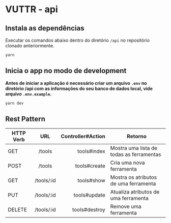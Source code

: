 # VUTTR - api

## Instala as dependências

Executar os comandos abaixo dentro do diretório ```/api``` no repositório clonado anteriormente.

```bash
yarn
```

## Inicia o app no modo de development

**Antes de iniciar a aplicação é necessário criar um arquivo ```.env``` no diretório /api com as informações do seu banco de dados local, vide arquivo ```.env.example```.**

```bash
yarn dev
```

## Rest Pattern

| HTTP Verb |     URL    | Controller#Action | Retorno                            |
|-----------|:----------:|------------------:|------------------------------------|
| GET       | /tools     |       tools#index | Mostra uma lista de todas as ferramentas |
| POST      | /tools     |      tools#create | Cria uma nova ferramenta                  |
| GET       | /tools/:id |        tools#show | Mostra os atributos de uma ferramenta     |
| PUT       | /tools/:id |      tools#update | Atualiza atributos de uma ferramenta      |
| DELETE    | /tools/:id |     tools#destroy | Remove uma ferramenta                     |

